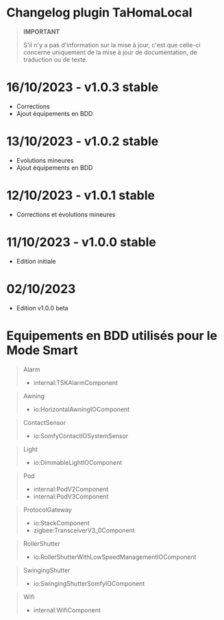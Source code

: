 # Changelog plugin TaHomaLocal

>**IMPORTANT**
>
>S'il n'y a pas d'information sur la mise à jour, c'est que celle-ci concerne uniquement de la mise à jour de documentation, de traduction ou de texte.

# 16/10/2023 - v1.0.3 stable
- Corrections
- Ajout équipements en BDD

# 13/10/2023 - v1.0.2 stable
- Evolutions mineures
- Ajout équipements en BDD

# 12/10/2023 - v1.0.1 stable
- Corrections et évolutions mineures

# 11/10/2023 - v1.0.0 stable
- Edition initiale

# 02/10/2023
- Edition v1.0.0 beta


# Equipements en BDD utilisés pour le Mode Smart
> Alarm
>- internal:TSKAlarmComponent

> Awning
>- io:HorizontalAwningIOComponent

> ContactSensor
>- io:SomfyContactIOSystemSensor

> Light
>- io:DimmableLightIOComponent

> Pod
>- internal:PodV2Component
>- internal:PodV3Component

> ProtocolGateway
>- io:StackComponent
>- zigbee:TransceiverV3_0Component

> RollerShutter
>- io:RollerShutterWithLowSpeedManagementIOComponent

> SwingingShutter
>- io:SwingingShutterSomfyIOComponent

> Wifi
>- internal:WifiComponent
